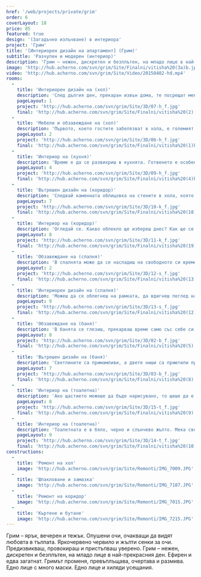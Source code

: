 ```yaml
---
href: '/web/projects/private/grim'
order: 6
coverLayout: 18
price: 85
featured: true
design: '(Загадъчно излъчване) в интериора'
project: 'Грим'
title: '[Интериорен дизайн на апартамент] (Грим)'
subtitle: 'Разчупен и модерен (интериор)'
description: 'Грим – нежен, дискретен и безплътен, на младо лице в най-прекрасния ден. Ефирен и едва загатнат. Гримът  променя, превъплъщава, очертава и размива. Едно лице с много маски. Едно лице и хиляди усещания.'
image: 'http://hub.acherno.com/svn/grim/Site/Finalni/vitisha%20(3a)b.jpg'
video: 'http://hub.acherno.com/svn/grim/Site/Video/20150402-hd.mp4'
rooms:
  -
    title: 'Интериорен дизайн на (хол)'
    description: 'След дългия ден, прекаран извън дома, те посрещат мека светлина и уют. Влизаш във всекидневната и се отпускаш на големия яркожълт диван. Напук на умората след няколко минути си в настроение за питие в приятна компания и посягаш към телефона. Облива те нова енергия и неочакван ентусиазъм. Вечерта е млада…'
    pageLayout: 1
    project: 'http://hub.acherno.com/svn/grim/Site/3D/07-h_f.jpg'
    final: 'http://hub.acherno.com/svn/grim/Site/Finalni/vitisha%20(2).jpg'
  -
    title: 'Мебели и обзавеждане на (хол)'
    description: 'Първото, което гостите забелязват в хола, е големият диван в яркожълто. И как да не го забележиш? Обстановката ти обещава добре прекарано време – насаме или с приятели, с книга – поезия или проза, с лаптоп или пред телевизора, с поглед, насочен навън, или с мисъл, насочена навътре. Плавните дъговидни форми по окачения таван те правят мечтателен – представяш си морските вълни, но по небето. Чуваш прибоя и виждаш звездите сред „небесните“ вълни. Тюркоазените възглавнички потапят мислите ти в океански дълбини, изпълнени с живот и с природни чудеса. Висини и дълбини, слели се в едно.'
    pageLayout: 2
    project: 'http://hub.acherno.com/svn/grim/Site/3D/06-h_f.jpg'
    final: 'http://hub.acherno.com/svn/grim/Site/Finalni/vitisha%20(1)bbcc.jpg'
  -
    title: 'Интериор на (кухня)'
    description: 'Време е да се развихриш в кухнята. Готвенето е особен вид магия в търсене на точния вкус на домашно приготвената топла храна, която събира семейство и приятели около масата. Погрижихме се да не ти липсва нищо. Кулинарните експерименти в стилното черно-бяло пространство ти доставят истинско удоволствие. '
    pageLayout: 4
    project: 'http://hub.acherno.com/svn/grim/Site/3D/09-h_f.jpg'
    final: 'http://hub.acherno.com/svn/grim/Site/Finalni/vitisha%20(4)b.jpg'
  -
    title: 'Вътрешен дизайн на (коридор)'
    description: 'Следвай каменната облицовка на стените в хола, която продължава и в коридора. Ще се намериш в приветливо помещение. В единия му край те очаква гардероб с огледални врати.'
    pageLayout: 7
    project: 'http://hub.acherno.com/svn/grim/Site/3D/10-k_f.jpg'
    final: 'http://hub.acherno.com/svn/grim/Site/Finalni/vitisha%20(18).jpg'
  -
    title: 'Интериор на (коридор)'
    description: 'Огледай се. Какво облекло ще избереш днес? Как ще се преобразиш?'
    pageLayout: 8
    project: 'http://hub.acherno.com/svn/grim/Site/3D/11-k_f.jpg'
    final: 'http://hub.acherno.com/svn/grim/Site/Finalni/vitisha%20(19).jpg'
  -
    title: 'Обзавеждане на (спалня)'
    description: 'В спалнята може да се насладиш на свободното си време и да се запасиш с енергия за нови подвизи, с които да смаеш света. Изящна красота в светли нюанси – бяло, слонова кост и бежово, огледални повърхности и игра на светлината. Голямо и високо легло, чиито краища не достигаш, дори когато разпериш крака и ръце – както децата правят снежни ангелчета през зимата.'
    pageLayout: 2
    project: 'http://hub.acherno.com/svn/grim/Site/3D/12-s_f.jpg'
    final: 'http://hub.acherno.com/svn/grim/Site/Finalni/vitisha%20(13)b.jpg'
  -
    title: 'Интериорен дизайн на (спалня)'
    description: 'Можеш да се облегнеш на рамката, да вдигнеш поглед нагоре, към нежните светлини на окачения таван – истински звезди, и да си пожелаеш нещо.'
    pageLayout: 9
    project: 'http://hub.acherno.com/svn/grim/Site/3D/13-s_f.jpg'
    final: 'http://hub.acherno.com/svn/grim/Site/Finalni/vitisha%20(12)b.jpg'
  -
    title: 'Обзавеждане на (баня)'
    description: 'В банята се глезиш, прекарваш време само със себе си, с мислите и с идеите си. Плочките, изключително реалистично имитиращи мрамор, те карат да се чувстваш в свой собствен дворец. '
    pageLayout: 8
    project: 'http://hub.acherno.com/svn/grim/Site/3D/02-b_f.jpg'
    final: 'http://hub.acherno.com/svn/grim/Site/Finalni/vitisha%20(5).jpg'
  -
    title: 'Вътрешен дизайн на (баня)'
    description: 'Светлините са примамливи, а двете ниши са приютили приятни аромати, които те отнасят на юг, далеч от тук.'
    pageLayout: 7
    project: 'http://hub.acherno.com/svn/grim/Site/3D/03-b_f.jpg'
    final: 'http://hub.acherno.com/svn/grim/Site/Finalni/vitisha%20(8).jpg'
  -
    title: 'Интериор на (тоалетна)'
    description: 'Ако щастието можеше да бъде нарисувано, то щеше да е в слънчеви цветове. Подари си щастие!'
    pageLayout: 8
    project: 'http://hub.acherno.com/svn/grim/Site/3D/15-t_f.jpg'
    final: 'http://hub.acherno.com/svn/grim/Site/Finalni/vitisha%20(9).jpg'
  -
    title: 'Интериор на (тоалетна)'
    description: 'Тоалетната е в бяло, черно и слънчево жълто. Мека светлина. Ярък акцент. Удобство и практичност.'
    pageLayout: 9
    project: 'http://hub.acherno.com/svn/grim/Site/3D/14-t_f.jpg'
    final: 'http://hub.acherno.com/svn/grim/Site/Finalni/vitisha%20(10).jpg'
constructions:
  - 
    title: 'Ремонт на хол'
    image: 'http://hub.acherno.com/svn/grim/Site/Remonti/IMG_7009.JPG'
  - 
    title: 'Шпакловане и замазка'
    image: 'http://hub.acherno.com/svn/grim/Site/Remonti/IMG_7107.JPG'
  - 
    title: 'Ремонт на коридор'
    image: 'http://hub.acherno.com/svn/grim/Site/Remonti/IMG_7015.JPG'
  - 
    title: 'Къртене и бутане'
    image: 'http://hub.acherno.com/svn/grim/Site/Remonti/IMG_7215.JPG'
---
```

Грим – ярък, вечерен и тежък. Опушени очи, очакващи да видят любовта в тълпата. Яркочервено червило и жълти сенки за очи. Предизвикваш, провокираш и пристъпваш уверено.  Грим – нежен, дискретен и безплътен, на младо лице в най-прекрасния ден. Ефирен и едва загатнат. Гримът  променя, превъплъщава, очертава и размива. Едно лице с много маски. Едно лице и хиляди усещания.
